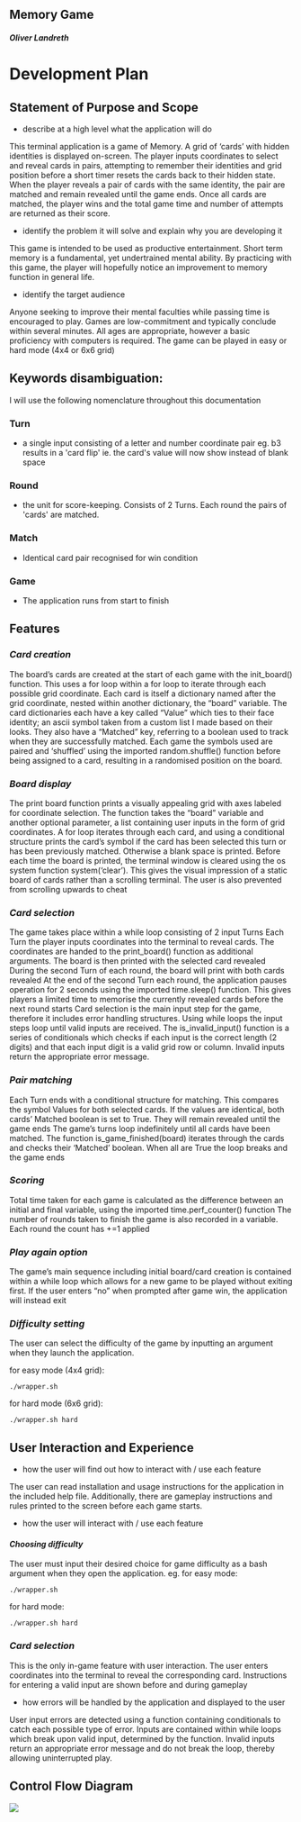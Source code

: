 ## Memory Game
#### *Oliver Landreth*

# Development Plan


## Statement of Purpose and Scope

- describe at a high level what the application will do

This terminal application is a game of Memory. A grid of ‘cards’ with hidden identities is displayed on-screen. The player inputs coordinates to select and reveal cards in pairs, attempting to remember their identities and grid position before a short timer resets the cards back to their hidden state. When the player reveals a pair of cards with the same identity, the pair are matched and remain revealed until the game ends. Once all cards are matched, the player wins and the total game time and number of attempts are returned as their score.

- identify the problem it will solve and explain why you are developing it

This game is intended to be used as productive entertainment. Short term memory is a fundamental, yet undertrained mental ability. By practicing with this game, the player will hopefully notice an improvement to memory function in general life.   

- identify the target audience

Anyone seeking to improve their mental faculties while passing time is encouraged to play. Games are low-commitment and typically conclude within several minutes. All ages are appropriate, however a basic proficiency with computers is required. The game can be played in easy or hard mode (4x4 or 6x6 grid)



## Keywords disambiguation:
I will use the following nomenclature throughout this documentation
### Turn 
* a single input consisting of a letter and number coordinate pair eg. b3
results in a 'card flip' ie. the card's value will now show instead of blank space
### Round 
* the unit for score-keeping. Consists of 2 Turns. Each round the pairs of 'cards' are matched.
### Match
* Identical card pair recognised for win condition
### Game
* The application runs from start to finish

## Features

### *Card creation*
The board’s cards are created at the start of each game with the init_board() function. This uses a for loop within a for loop to iterate through each possible grid coordinate. Each card is itself a dictionary named after the grid coordinate, nested within another dictionary, the “board” variable.
The card dictionaries each have a key called “Value” which ties to their face identity; an ascii symbol taken from a custom list I made based on their looks. They also have a “Matched” key, referring to a boolean used to track when they are successfully matched. 
Each game the symbols used are paired and ‘shuffled’ using the imported random.shuffle() function before being assigned to a card, resulting in a randomised position on the board.

### *Board display*
The print board function prints a visually appealing grid with axes labeled for coordinate selection.
The function takes the “board” variable and another optional parameter, a list containing user inputs in the form of grid coordinates.
A for loop iterates through each card, and using a conditional structure prints the card’s symbol if the card has been selected this turn or has been previously matched. Otherwise a blank space is printed.
Before each time the board is printed, the terminal window is cleared using the os system function system(‘clear’). This gives the visual impression of a static board of cards rather than a scrolling terminal. The user is also prevented from scrolling upwards to cheat

### *Card selection* 
The game takes place within a while loop consisting of 2 input Turns
Each Turn the player inputs coordinates into the terminal to reveal cards. The coordinates are handed to the print_board() function as additional arguments. The board is then printed with the selected card revealed
During the second Turn of each round, the board will print with both cards revealed
At the end of the second Turn each round, the application pauses operation for 2 seconds using the imported time.sleep() function. This gives players a limited time to memorise the currently revealed cards before the next round starts
Card selection is the main input step for the game, therefore it includes error handling structures. Using while loops the input steps loop until valid inputs are received. The is_invalid_input() function is a series of conditionals which checks if each input is the correct length (2 digits) and that each input digit is a valid grid row or column. Invalid inputs return the appropriate error message. 

### *Pair matching*
Each Turn ends with a conditional structure for matching. This compares the symbol Values for both selected cards. If the values are identical, both cards’ Matched boolean is set to True. They will remain revealed until the game ends
The game’s turns loop indefinitely until all cards have been matched. The function is_game_finished(board) iterates through the cards and checks their ‘Matched’ boolean. When all are True the loop breaks and the game ends

### *Scoring*
Total time taken for each game is calculated as the difference between an initial and final variable, using the imported time.perf_counter() function
The number of rounds taken to finish the game is also recorded in a variable. Each round the count has +=1 applied

### *Play again option*
The game’s main sequence including initial board/card creation is contained within a while loop which allows for a new game to be played without exiting first. If the user enters “no” when prompted after game win, the application will instead exit

### *Difficulty setting*
The user can select the difficulty of the game by inputting an argument when they launch the application.

for easy mode (4x4 grid):

    ./wrapper.sh

for hard mode (6x6 grid):

    ./wrapper.sh hard 


## User Interaction and Experience

- how the user will find out how to interact with / use each feature

The user can read installation and usage instructions for the application in the included help file. Additionally, there are gameplay instructions and rules printed to the screen before each game starts.

- how the user will interact with / use each feature
	
#### *Choosing difficulty*
The user must input their desired choice for game difficulty as a bash argument when they open the application. eg.
for easy mode:

    ./wrapper.sh

for hard mode:

    ./wrapper.sh hard

### *Card selection*
This is the only in-game feature with user interaction. The user enters coordinates into the terminal to reveal the corresponding card. Instructions for entering a valid input are shown before and during gameplay

- how errors will be handled by the application and displayed to the user

User input errors are detected using a function containing conditionals to catch each possible type of error. Inputs are contained within while loops which break upon valid input, determined by the function. Invalid inputs return an appropriate error message and do not break the loop, thereby allowing uninterrupted play. 




## Control Flow Diagram

![](control_flow_diagram.png)